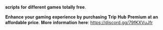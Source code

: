 𝐬𝐜𝐫𝐢𝐩𝐭𝐬 𝐟𝐨𝐫 𝐝𝐢𝐟𝐟𝐞𝐫𝐞𝐧𝐭 𝐠𝐚𝐦𝐞𝐬 𝐭𝐨𝐭𝐚𝐥𝐥𝐲 𝐟𝐫𝐞𝐞.


𝐄𝐧𝐡𝐚𝐧𝐜𝐞 𝐲𝐨𝐮𝐫 𝐠𝐚𝐦𝐢𝐧𝐠 𝐞𝐱𝐩𝐞𝐫𝐢𝐞𝐧𝐜𝐞 𝐛𝐲 𝐩𝐮𝐫𝐜𝐡𝐚𝐬𝐢𝐧𝐠 𝐓𝐫𝐢𝐩 𝐇𝐮𝐛 𝐏𝐫𝐞𝐦𝐢𝐮𝐦 𝐚𝐭 𝐚𝐧 𝐚𝐟𝐟𝐨𝐫𝐝𝐚𝐛𝐥𝐞 𝐩𝐫𝐢𝐜𝐞.
𝐌𝐨𝐫𝐞 𝐢𝐧𝐟𝐨𝐫𝐦𝐚𝐭𝐢𝐨𝐧 𝐡𝐞𝐫𝐞: https://discord.gg/79fKXVuJfr

